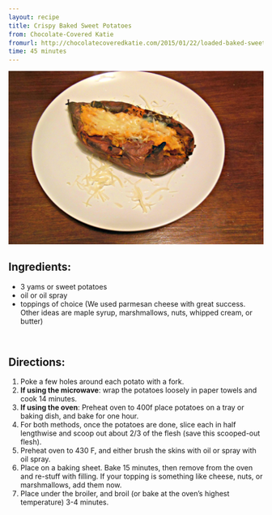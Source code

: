 ```yaml
---
layout: recipe
title: Crispy Baked Sweet Potatoes
from: Chocolate-Covered Katie
fromurl: http://chocolatecoveredkatie.com/2015/01/22/loaded-baked-sweet-potato-skins/
time: 45 minutes
---
```


![Crispy Baked Sweet Potatoes](/assets/img/baked-sweet-potatoes.jpg)

Ingredients:
------------

* 3 yams or sweet potatoes
* oil or oil spray
* toppings of choice (We used parmesan cheese with great success. Other ideas are maple syrup, marshmallows, nuts, whipped cream, or butter)


<br>

Directions:
-----------

1. Poke a few holes around each potato with a fork. 
2. **If using the microwave**: wrap the potatoes loosely in paper towels and cook 14 minutes. 
3. **If using the oven**: Preheat oven to 400f place potatoes on a tray or baking dish, and bake for one hour. 
4. For both methods, once the potatoes are done, slice each in half lengthwise and scoop out about 2/3 of the flesh (save this scooped-out flesh). 
5. Preheat oven to 430 F, and either brush the skins with oil or spray with oil spray. 
6. Place on a baking sheet. Bake 15 minutes, then remove from the oven and re-stuff with filling.  If your topping is something like cheese, nuts, or marshmallows, add them now.
7. Place under the broiler, and broil (or bake at the oven’s highest temperature) 3-4 minutes. 
